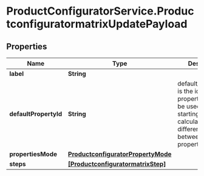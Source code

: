 # ProductConfiguratorService.ProductconfiguratormatrixUpdatePayload

## Properties

Name | Type | Description | Notes
------------ | ------------- | ------------- | -------------
**label** | **String** |  | [optional] 
**defaultPropertyId** | **String** | default_property_id is the id of the property that will be used as the starting point to calculate the differences between the properties. | [optional] 
**propertiesMode** | [**ProductconfiguratorPropertyMode**](ProductconfiguratorPropertyMode.md) |  | [optional] 
**steps** | [**[ProductconfiguratormatrixStep]**](ProductconfiguratormatrixStep.md) |  | [optional] 


